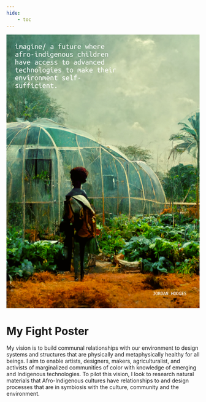 ```yaml
---
hide:
    - toc
---
```



![](../images/MT01/Fight_Poster.png)

# My Fight Poster

My vision is to build communal relationships with our environment to design systems and structures that are physically and metaphysically healthy for all beings. I aim to enable artists, designers, makers, agriculturalist, and activists of marginalized communities of color with knowledge of emerging and Indigenous technologies. To pilot this vision, I look to research natural materials that Afro-Indigenous cultures have relationships to and design processes that are in symbiosis with the culture, community and the environment.    
    